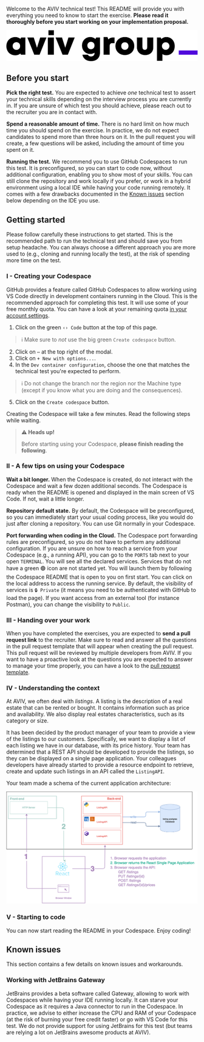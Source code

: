 Welcome to the AVIV technical test! This README will provide you with everything you need to know to start the exercise.
**Please read it thoroughly before you start working on your implementation proposal.**

![AVIV logo](./docs/aviv-logo.svg)

## Before you start

**Pick the right test.** You are expected to achieve *one* technical test to assert your technical skills depending on the interview process you are currently in. If you are unsure of which test you should achieve, please reach out to the recruiter you are in contact with.

**Spend a reasonable amount of time.** There is no hard limit on how much time you should spend on the exercise. In practice, we do not expect candidates
to spend more than three hours on it. In the pull request you will create, a few questions will be asked, including the amount of time you spent on it.

**Running the test.** We recommend you to use GitHub Codespaces to run this test. It is preconfigured, so you can start to code now, without additional configuration, enabling you
to show most of your skills. You can still clone the repository and work locally if you prefer, or work in a hybrid environment using
a local IDE while having your code running remotely. It comes with a few drawbacks documented in the [Known issues](#known-issues) section below depending on the IDE you use.

## Getting started

Please follow carefully these instructions to get started. This is the recommended path to run the technical test and should save you from setup headache.
You can always choose a different approach you are more used to (e.g., cloning and running locally the test), at the risk of spending more time on the test.

### I - Creating your Codespace

GitHub provides a feature called GitHub Codespaces to allow working using VS Code directly in development containers running in the Cloud. This is the recommended approach for
completing this test. It will use some of your free monthly quota. You can have a look at your remaining quota [in your account settings](https://github.com/settings/billing#usage).

1. Click on the green `‹› Code` button at the top of this page.
> ℹ️ Make sure to *not* use the big green `Create codespace` button.
2. Click on `⋯` at the top right of the modal.
3. Click on `+ New with options...`.
4. In the `Dev container configuration`, choose the one that matches the technical test you're expected to perform.
> ℹ️ Do not change the branch nor the region nor the Machine type (except if you know what you are doing and the consequences).
5. Click on the `Create codespace` button.

Creating the Codespace will take a few minutes. Read the following steps while waiting.

> **⚠️ Heads up!**
> 
> Before starting using your Codespace, **please finish reading the following**.

### II - A few tips on using your Codespace

**Wait a bit longer.** When the Codespace is created, do not interact with the Codespace and wait a few dozen additional seconds. The Codespace is ready when the README is opened and displayed in the main screen of VS Code. If not, wait a little longer.

**Repository default state.** By default, the Codespace will be preconfigured, so you can immediately start your usual coding process, like you would do just after cloning a repository. You can use Git normally in your Codespace.

**Port forwarding when coding in the Cloud.** The Codespace port forwarding rules are preconfigured, so you do not have to perform
any additional configuration. If you are unsure on how to reach a service from your Codespace (e.g., a running API), you can go to the `PORTS` tab next to your open `TERMINAL`. You will see
all the declared services. Services that do not have a green 🟢 icon are not started yet. You will launch them by following the Codespace README that is open to you on first start. You can click on the local address to access the running service. By default, the visibility of services is `🔒 Private` (it means you need to
be authenticated with GitHub to load the page). If you want access from an external tool (for instance Postman), you can change the visibility to `Public`.

### III - Handing over your work

When you have completed the exercises, you are expected to **send a pull request link** to the recruiter. Make sure to read and answer all the questions in the
pull request template that will appear when creating the pull request. This pull request will be reviewed by multiple developers from AVIV. If you want to have
a proactive look at the questions you are expected to answer to manage your time properly, you can have a look to the [pull request template](./.github/pull_request_template.md).

### IV - Understanding the context

At AVIV, we often deal with _listings_. A listing is the description of a real estate that can be rented or bought. It
contains information such as price and availability. We also display real estates characteristics, such as its category
or size.

It has been decided by the product manager of your team to provide a view of the listings to our customers. Specifically, we want to display
a list of each listing we have in our database, with its price history. Your team has determined that a REST
API should be developed to provide the listings, so they can be displayed on a single page application. Your colleagues developers have
already started to provide a resource endpoint to retrieve, create and update such listings in an API called the
`ListingAPI`.

Your team made a schema of the current application architecture:

![Application Architecture](./docs/Aviv-Technical-Test-Architecture.png "Application Architecture")

### V - Starting to code

You can now start reading the README in your Codespace. Enjoy coding!

## Known issues

This section contains a few details on known issues and workarounds.

### Working with JetBrains Gateway

JetBrains provides a beta software called Gateway, allowing to work with Codespaces while having your IDE running locally. It can starve your Codespace as it
requires a Java connector to run in the Codespace. In practice, we advise to either increase the CPU and RAM of your Codespace (at the risk of burning your free
credit faster) or go with VS Code for this test. We do not provide support for using JetBrains for this test (but teams are relying a lot on JetBrains awesome 
products at AVIV).
